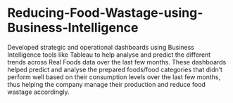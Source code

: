# Reducing-Food-Wastage-using-Business-Intelligence
Developed strategic and operational dashboards using Business Intelligence tools like Tableau to help analyse and predict the different trends across Real Foods data over the last few months. These dashboards helped predict and analyse the prepared foods/food categories that didn’t perform well based on their consumption levels over the last few months, thus helping the company manage their production and reduce food wastage accordingly.
